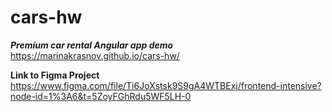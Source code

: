 # cars-hw
***Premium car rental Angular app demo***
https://marinakrasnov.github.io/cars-hw/

**Link to Figma Project** https://www.figma.com/file/Ti6JoXstsk9S9gA4WTBExj/frontend-intensive?node-id=1%3A6&t=5ZoyFGhRdu5WF5LH-0
